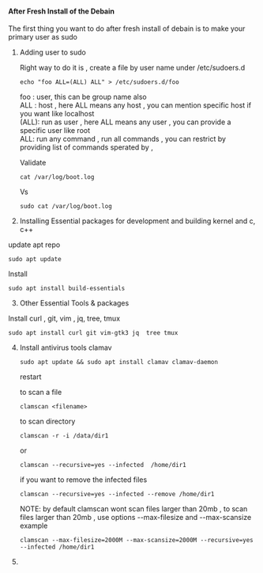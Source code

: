 #### After Fresh Install of the Debain
The first thing you want to do after fresh install of debain is to make your primary user as sudo
1. Adding user to sudo

    Right way to do it is , create a file by user name under /etc/sudoers.d
    ```
    echo "foo ALL=(ALL) ALL" > /etc/sudoers.d/foo
    ```
    foo : user, this can be group name also  
    ALL : host , here ALL means any host ,  you can mention specific host if you want like localhost  
    (ALL): run as user ,  here ALL means any user , you can provide a specific user like root  
    ALL: run any command  ,  run all commands ,  you can restrict by providing list of commands sperated by ,   
    
    Validate 
    ```
    cat /var/log/boot.log
    ```
    Vs
    ```
    sudo cat /var/log/boot.log
    ```
2. Installing Essential packages for development and building kernel and c, c++

  
  update apt repo
  
  ```
  sudo apt update
  ```
  Install 
  
  ```
  sudo apt install build-essentials
  ```
  
3. Other Essential Tools & packages

  
  Install  curl , git, vim , jq, tree, tmux
  
  ```
  sudo apt install curl git vim-gtk3 jq  tree tmux 
  ```
  
4. Install antivirus tools clamav
    ```
    sudo apt update && sudo apt install clamav clamav-daemon
    ```
    restart

   to scan a file
   ``` 
   clamscan <filename>
   ```
     
   to scan directory  
   ```
   clamscan -r -i /data/dir1
   ```
   or
   ```
   clamscan --recursive=yes --infected  /home/dir1
   ```
   if you want to remove the infected files

   ```
   clamscan --recursive=yes --infected --remove /home/dir1
   ```
   NOTE: by default clamscan wont scan files larger than 20mb , to scan files larger than 20mb , use options
   --max-filesize and --max-scansize
   example
   
   ```
   clamscan --max-filesize=2000M --max-scansize=2000M --recursive=yes --infected /home/dir1 
   ```
   
6. 

